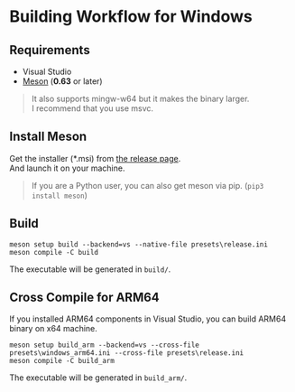 # Building Workflow for Windows

## Requirements

-   Visual Studio
-   [Meson](https://github.com/mesonbuild/meson/releases) (**0.63** or later)

> It also supports mingw-w64 but it makes the binary larger.  
> I recommend that you use msvc.

## Install Meson

Get the installer (*.msi) from [the release page](https://github.com/mesonbuild/meson/releases).  
And launch it on your machine.  

> If you are a Python user, you can also get meson via pip. (`pip3 install meson`)

## Build

```batch
meson setup build --backend=vs --native-file presets\release.ini
meson compile -C build
```

The executable will be generated in `build/`.  

## Cross Compile for ARM64

If you installed ARM64 components in Visual Studio, you can build ARM64 binary on x64 machine.  

```
meson setup build_arm --backend=vs --cross-file presets\windows_arm64.ini --cross-file presets\release.ini
meson compile -C build_arm
```

The executable will be generated in `build_arm/`.  
